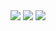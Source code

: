 <div align="center">
    <img src="https://github-profile-summary-cards.vercel.app/api/cards/profile-details?username=apooravm&theme=rose_pine&count_private=true" />
    <img src="https://github-profile-summary-cards.vercel.app/api/cards/most-commit-language?username=apooravm&theme=rose_pine" />
    <img src="https://github-readme-streak-stats.herokuapp.com/?user=apooravm&hide_border=true&card_width=360&theme=rose_pine" />
</div>
